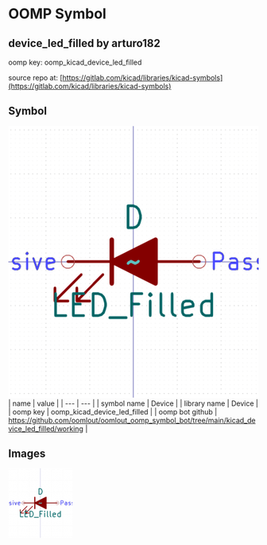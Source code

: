 # OOMP Symbol  
## device_led_filled  by arturo182  
  
oomp key: oomp_kicad_device_led_filled  
  
source repo at: [https://gitlab.com/kicad/libraries/kicad-symbols](https://gitlab.com/kicad/libraries/kicad-symbols)  
## Symbol  
  
[![working.png](working_600.png)](working.png)  
| name | value | 
| --- | --- | 
| symbol name | Device | 
| library name | Device | 
| oomp key | oomp_kicad_device_led_filled | 
| oomp bot github | https://github.com/oomlout/oomlout_oomp_symbol_bot/tree/main/kicad_device_led_filled/working | 
## Images  
  
[![working.png](working_140.png)](working.png)  
